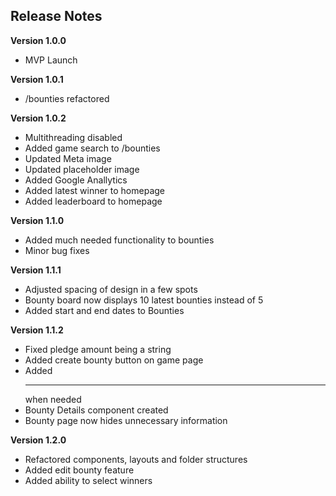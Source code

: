 ## Release Notes

**Version 1.0.0**

-   MVP Launch

**Version 1.0.1**

-   /bounties refactored

**Version 1.0.2**

-   Multithreading disabled
-   Added game search to /bounties
-   Updated Meta image
-   Updated placeholder image
-   Added Google Anallytics
-   Added latest winner to homepage
-   Added leaderboard to homepage

**Version 1.1.0**

-   Added much needed functionality to bounties
-   Minor bug fixes

**Version 1.1.1**

-   Adjusted spacing of design in a few spots
-   Bounty board now displays 10 latest bounties instead of 5
-   Added start and end dates to Bounties

**Version 1.1.2**

-   Fixed pledge amount being a string
-   Added create bounty button on game page
-   Added <hr /> when needed
-   Bounty Details component created
-   Bounty page now hides unnecessary information

**Version 1.2.0**

-   Refactored components, layouts and folder structures
-   Added edit bounty feature
-   Added ability to select winners
